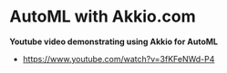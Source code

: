 # AutoML with Akkio.com

**Youtube video demonstrating using Akkio for AutoML**
* https://www.youtube.com/watch?v=3fKFeNWd-P4
